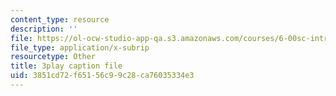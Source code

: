 ```yaml
---
content_type: resource
description: ''
file: https://ol-ocw-studio-app-qa.s3.amazonaws.com/courses/6-00sc-introduction-to-computer-science-and-programming-spring-2011/3851cd72f65156c99c28ca76035334e3_WbWb0u8bJrU.vtt
file_type: application/x-subrip
resourcetype: Other
title: 3play caption file
uid: 3851cd72-f651-56c9-9c28-ca76035334e3
---
```

